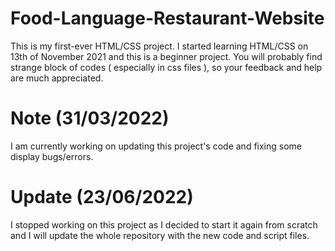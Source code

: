# Food-Language-Restaurant-Website
This is my first-ever HTML/CSS project.
I started learning HTML/CSS on 13th of November 2021 and this is a beginner project.
You will probably find strange block of codes ( especially in css files ), so your feedback and help are much appreciated.
# Note (31/03/2022)
I am currently working on updating this project's code and fixing some display bugs/errors.
# Update (23/06/2022)
I stopped working on this project as I decided to start it again from scratch and I will update the whole repository with the new code and script files.
